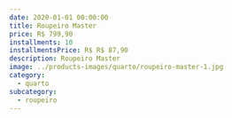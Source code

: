 ```yaml
---
date: 2020-01-01 00:00:00
title: Roupeiro Master
price: R$ 799,90
installments: 10
installmentsPrice: R$ R$ 87,90
description: Roupeiro Master
image: ../products-images/quarto/roupeiro-master-1.jpg
category:
  - quarto
subcategory:
  - roupeiro
---
```


